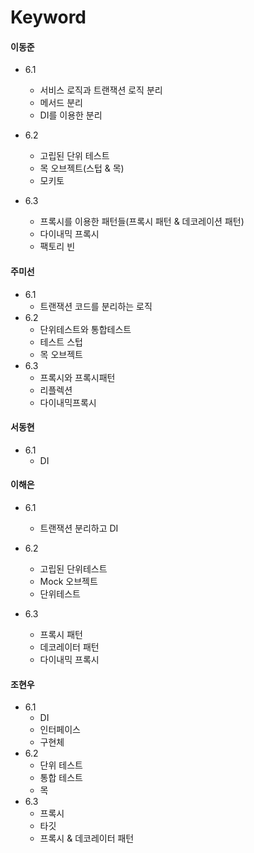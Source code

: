 # Keyword

#### 이동준
- 6.1
  - 서비스 로직과 트랜잭션 로직 분리
  - 메서드 분리
  - DI를 이용한 분리

- 6.2
  - 고립된 단위 테스트
  - 목 오브젝트(스텁 & 목)
  - 모키토

- 6.3
  - 프록시를 이용한 패턴들(프록시 패턴 & 데코레이션 패턴)
  - 다이내믹 프록시
  - 팩토리 빈

#### 주미선
- 6.1
  - 트랜잭션 코드를 분리하는 로직
- 6.2  
  - 단위테스트와 통합테스트
  - 테스트 스텁
  - 목 오브젝트
- 6.3 
  - 프록시와 프록시패턴
  - 리플렉션
  - 다이내믹프록시

#### 서동현
- 6.1
  - DI

#### 이해은
- 6.1 
  - 트랜잭션 분리하고 DI

- 6.2
  - 고립된 단위테스트
  - Mock 오브젝트
  -  단위테스트

- 6.3
  - 프록시 패턴
  - 데코레이터 패턴
  - 다이내믹 프록시

#### 조현우
- 6.1
  - DI
  - 인터페이스
  - 구현체
- 6.2
  - 단위 테스트
  - 통합 테스트
  - 목
- 6.3
  - 프록시
  - 타깃
  - 프록시 & 데코레이터 패턴